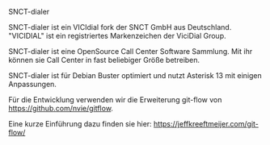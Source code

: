 SNCT-dialer

SNCT-dialer ist ein VICIdial fork der SNCT GmbH aus Deutschland.
"VICIDIAL" ist ein registriertes Markenzeichen der ViciDial Group.

SNCT-dialer ist eine OpenSource Call Center Software Sammlung.
Mit ihr können sie Call Center in fast beliebiger Größe betreiben.

SNCT-dialer ist für Debian Buster optimiert und nutzt Asterisk 13 mit 
einigen Anpassungen.

Für die Entwicklung verwenden wir die Erweiterung git-flow von
https://github.com/nvie/gitflow.

Eine kurze Einführung dazu finden sie hier: https://jeffkreeftmeijer.com/git-flow/
